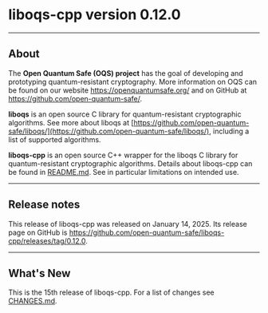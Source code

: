 # liboqs-cpp version 0.12.0

---

## About

The **Open Quantum Safe (OQS) project** has the goal of developing and
prototyping quantum-resistant cryptography. More information on OQS can be
found on our website https://openquantumsafe.org/ and on GitHub at
https://github.com/open-quantum-safe/.

**liboqs** is an open source C library for quantum-resistant cryptographic
algorithms. See more about liboqs at
[https://github.com/open-quantum-safe/liboqs/](https://github.com/open-quantum-safe/liboqs/),
including a list of supported algorithms.

**liboqs-cpp** is an open source C++ wrapper for the liboqs C library for
quantum-resistant cryptographic algorithms. Details about liboqs-cpp can be
found in
[README.md](https://github.com/open-quantum-safe/liboqs-cpp/blob/main/README.md).
See in particular limitations on intended use.

---

## Release notes

This release of liboqs-cpp was released on January 14, 2025. Its release page
on GitHub is
https://github.com/open-quantum-safe/liboqs-cpp/releases/tag/0.12.0.

---

## What's New

This is the 15th release of liboqs-cpp. For a list of changes see
[CHANGES.md](https://github.com/open-quantum-safe/liboqs-cpp/blob/main/CHANGES.md).
